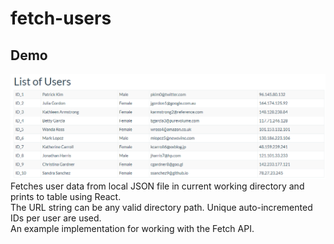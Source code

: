 # fetch-users
## Demo
![Fetches user data](demo/demo.png)
Fetches user data from local JSON file in current working directory and prints to table using React.<br /> 
The URL string can be any valid directory path. Unique auto-incremented IDs per user are used.<br />
An example implementation for working with the Fetch API. <br />
